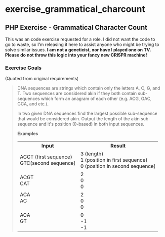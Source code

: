 # exercise_grammatical_charcount
<h2>PHP Exercise - Grammatical Character Count</h2>
This was an code exercise requested for a role.  I did not want the code to go to waste, so I'm releasing it here to assist anyone who might be trying to solve similar issues.
<strong>I am not a geneticist, nor have I played one on TV.  Please do not throw this logic into your fancy new CRISPR machine!</strong>

<h3>Exercise Goals</h3>
(Quoted from original requirements)
<blockquote>
DNA sequences are strings which contain only the letters A, C, G, and T.  Two sequences are considered akin if they both contain sub-sequences which form an anagram of each other (e.g. ACG, GAC, GCA, and etc.).

In two given DNA sequences find the largest possible sub-sequence that would be considered akin.  Output the length of the akin sub-sequence and it's position (0-based) in both input sequences.

<strong>Examples</strong>
<table>
  <tr>
    <th>Input</th><th>Result</th>
  </tr>
  <tr>
    <td>ACGT (first sequence)<br />GTC(second sequence)</td>
    <td>
      3 (length)<br />
      1 (position in first sequence)<br />
      0 (position in second sequence)<br />
    </td>
  </tr>
  <tr>
    <td>ACGT<br />CAT</td>
    <td>2<br />0<br />0<br /></td>
  </tr>
  <tr>
    <td>ACA<br />AC<br/>&nbsp;</td>
    <td>2<br />0<br />0</td>
  </tr>
  <tr>
    <td>ACA<br />GT<br />&nbsp;</td>
    <td>0<br />-1<br />-1</td>
  </tr>
</table>
</blockquote>
